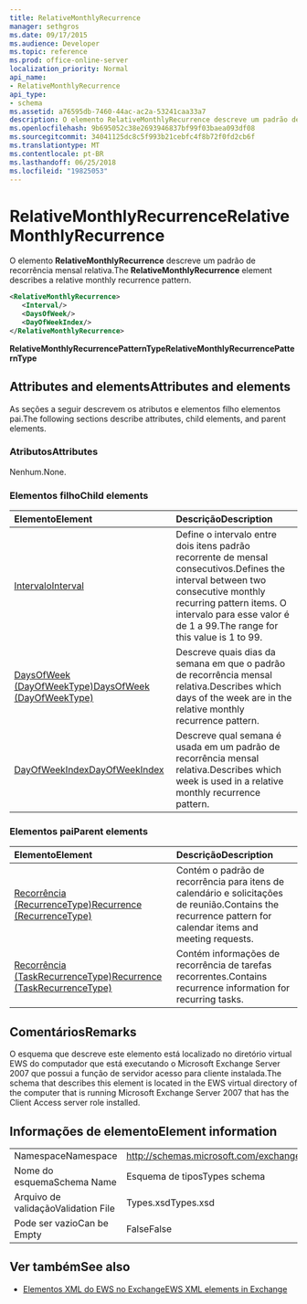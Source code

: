 ```yaml
---
title: RelativeMonthlyRecurrence
manager: sethgros
ms.date: 09/17/2015
ms.audience: Developer
ms.topic: reference
ms.prod: office-online-server
localization_priority: Normal
api_name:
- RelativeMonthlyRecurrence
api_type:
- schema
ms.assetid: a76595db-7460-44ac-ac2a-53241caa33a7
description: O elemento RelativeMonthlyRecurrence descreve um padrão de recorrência mensal relativa.
ms.openlocfilehash: 9b695052c38e2693946837bf99f03baea093df08
ms.sourcegitcommit: 34041125dc8c5f993b21cebfc4f8b72f0fd2cb6f
ms.translationtype: MT
ms.contentlocale: pt-BR
ms.lasthandoff: 06/25/2018
ms.locfileid: "19825053"
---
```

# <a name="relativemonthlyrecurrence"></a><span data-ttu-id="d9cb0-103">RelativeMonthlyRecurrence</span><span class="sxs-lookup"><span data-stu-id="d9cb0-103">RelativeMonthlyRecurrence</span></span>

<span data-ttu-id="d9cb0-104">O elemento **RelativeMonthlyRecurrence** descreve um padrão de recorrência mensal relativa.</span><span class="sxs-lookup"><span data-stu-id="d9cb0-104">The **RelativeMonthlyRecurrence** element describes a relative monthly recurrence pattern.</span></span> 
  
```xml
<RelativeMonthlyRecurrence>
   <Interval/>
   <DaysOfWeek/>
   <DayOfWeekIndex/>
</RelativeMonthlyRecurrence>
```

 <span data-ttu-id="d9cb0-105">**RelativeMonthlyRecurrencePatternType**</span><span class="sxs-lookup"><span data-stu-id="d9cb0-105">**RelativeMonthlyRecurrencePatternType**</span></span>
## <a name="attributes-and-elements"></a><span data-ttu-id="d9cb0-106">Attributes and elements</span><span class="sxs-lookup"><span data-stu-id="d9cb0-106">Attributes and elements</span></span>

<span data-ttu-id="d9cb0-107">As seções a seguir descrevem os atributos e elementos filho elementos pai.</span><span class="sxs-lookup"><span data-stu-id="d9cb0-107">The following sections describe attributes, child elements, and parent elements.</span></span>
  
### <a name="attributes"></a><span data-ttu-id="d9cb0-108">Atributos</span><span class="sxs-lookup"><span data-stu-id="d9cb0-108">Attributes</span></span>

<span data-ttu-id="d9cb0-109">Nenhum.</span><span class="sxs-lookup"><span data-stu-id="d9cb0-109">None.</span></span>
  
### <a name="child-elements"></a><span data-ttu-id="d9cb0-110">Elementos filho</span><span class="sxs-lookup"><span data-stu-id="d9cb0-110">Child elements</span></span>

|<span data-ttu-id="d9cb0-111">**Elemento**</span><span class="sxs-lookup"><span data-stu-id="d9cb0-111">**Element**</span></span>|<span data-ttu-id="d9cb0-112">**Descrição**</span><span class="sxs-lookup"><span data-stu-id="d9cb0-112">**Description**</span></span>|
|:-----|:-----|
|[<span data-ttu-id="d9cb0-113">Intervalo</span><span class="sxs-lookup"><span data-stu-id="d9cb0-113">Interval</span></span>](interval.md) <br/> |<span data-ttu-id="d9cb0-114">Define o intervalo entre dois itens padrão recorrente de mensal consecutivos.</span><span class="sxs-lookup"><span data-stu-id="d9cb0-114">Defines the interval between two consecutive monthly recurring pattern items.</span></span> <span data-ttu-id="d9cb0-115">O intervalo para esse valor é de 1 a 99.</span><span class="sxs-lookup"><span data-stu-id="d9cb0-115">The range for this value is 1 to 99.</span></span>  <br/> |
|[<span data-ttu-id="d9cb0-116">DaysOfWeek (DayOfWeekType)</span><span class="sxs-lookup"><span data-stu-id="d9cb0-116">DaysOfWeek (DayOfWeekType)</span></span>](daysofweek-dayofweektype.md) <br/> |<span data-ttu-id="d9cb0-117">Descreve quais dias da semana em que o padrão de recorrência mensal relativa.</span><span class="sxs-lookup"><span data-stu-id="d9cb0-117">Describes which days of the week are in the relative monthly recurrence pattern.</span></span>  <br/> |
|[<span data-ttu-id="d9cb0-118">DayOfWeekIndex</span><span class="sxs-lookup"><span data-stu-id="d9cb0-118">DayOfWeekIndex</span></span>](dayofweekindex.md) <br/> |<span data-ttu-id="d9cb0-119">Descreve qual semana é usada em um padrão de recorrência mensal relativa.</span><span class="sxs-lookup"><span data-stu-id="d9cb0-119">Describes which week is used in a relative monthly recurrence pattern.</span></span>  <br/> |
   
### <a name="parent-elements"></a><span data-ttu-id="d9cb0-120">Elementos pai</span><span class="sxs-lookup"><span data-stu-id="d9cb0-120">Parent elements</span></span>

|<span data-ttu-id="d9cb0-121">**Elemento**</span><span class="sxs-lookup"><span data-stu-id="d9cb0-121">**Element**</span></span>|<span data-ttu-id="d9cb0-122">**Descrição**</span><span class="sxs-lookup"><span data-stu-id="d9cb0-122">**Description**</span></span>|
|:-----|:-----|
|[<span data-ttu-id="d9cb0-123">Recorrência (RecurrenceType)</span><span class="sxs-lookup"><span data-stu-id="d9cb0-123">Recurrence (RecurrenceType)</span></span>](recurrence-recurrencetype.md) <br/> |<span data-ttu-id="d9cb0-124">Contém o padrão de recorrência para itens de calendário e solicitações de reunião.</span><span class="sxs-lookup"><span data-stu-id="d9cb0-124">Contains the recurrence pattern for calendar items and meeting requests.</span></span>  <br/> |
|[<span data-ttu-id="d9cb0-125">Recorrência (TaskRecurrenceType)</span><span class="sxs-lookup"><span data-stu-id="d9cb0-125">Recurrence (TaskRecurrenceType)</span></span>](recurrence-taskrecurrencetype.md) <br/> |<span data-ttu-id="d9cb0-126">Contém informações de recorrência de tarefas recorrentes.</span><span class="sxs-lookup"><span data-stu-id="d9cb0-126">Contains recurrence information for recurring tasks.</span></span>  <br/> |
   
## <a name="remarks"></a><span data-ttu-id="d9cb0-127">Comentários</span><span class="sxs-lookup"><span data-stu-id="d9cb0-127">Remarks</span></span>

<span data-ttu-id="d9cb0-128">O esquema que descreve este elemento está localizado no diretório virtual EWS do computador que está executando o Microsoft Exchange Server 2007 que possui a função de servidor acesso para cliente instalada.</span><span class="sxs-lookup"><span data-stu-id="d9cb0-128">The schema that describes this element is located in the EWS virtual directory of the computer that is running Microsoft Exchange Server 2007 that has the Client Access server role installed.</span></span>
  
## <a name="element-information"></a><span data-ttu-id="d9cb0-129">Informações de elemento</span><span class="sxs-lookup"><span data-stu-id="d9cb0-129">Element information</span></span>

|||
|:-----|:-----|
|<span data-ttu-id="d9cb0-130">Namespace</span><span class="sxs-lookup"><span data-stu-id="d9cb0-130">Namespace</span></span>  <br/> |http://schemas.microsoft.com/exchange/services/2006/types  <br/> |
|<span data-ttu-id="d9cb0-131">Nome do esquema</span><span class="sxs-lookup"><span data-stu-id="d9cb0-131">Schema Name</span></span>  <br/> |<span data-ttu-id="d9cb0-132">Esquema de tipos</span><span class="sxs-lookup"><span data-stu-id="d9cb0-132">Types schema</span></span>  <br/> |
|<span data-ttu-id="d9cb0-133">Arquivo de validação</span><span class="sxs-lookup"><span data-stu-id="d9cb0-133">Validation File</span></span>  <br/> |<span data-ttu-id="d9cb0-134">Types.xsd</span><span class="sxs-lookup"><span data-stu-id="d9cb0-134">Types.xsd</span></span>  <br/> |
|<span data-ttu-id="d9cb0-135">Pode ser vazio</span><span class="sxs-lookup"><span data-stu-id="d9cb0-135">Can be Empty</span></span>  <br/> |<span data-ttu-id="d9cb0-136">False</span><span class="sxs-lookup"><span data-stu-id="d9cb0-136">False</span></span>  <br/> |
   
## <a name="see-also"></a><span data-ttu-id="d9cb0-137">Ver também</span><span class="sxs-lookup"><span data-stu-id="d9cb0-137">See also</span></span>



- [<span data-ttu-id="d9cb0-138">Elementos XML do EWS no Exchange</span><span class="sxs-lookup"><span data-stu-id="d9cb0-138">EWS XML elements in Exchange</span></span>](ews-xml-elements-in-exchange.md)

